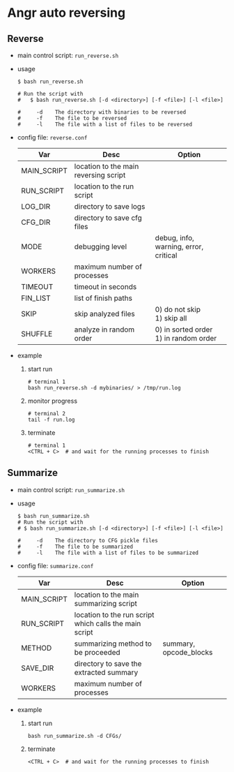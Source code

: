# Angr auto reversing
## Reverse
- main control script: `run_reverse.sh`
- usage
    ```
    $ bash run_reverse.sh

    # Run the script with
    #   $ bash run_reverse.sh [-d <directory>] [-f <file>] [-l <file>]

    #     -d    The directory with binaries to be reversed
    #     -f    The file to be reversed
    #     -l    The file with a list of files to be reversed
    ```

- config file: `reverse.conf`

    | Var         | Desc | Option |
    | ---         | ---  | ---    |
    | MAIN_SCRIPT | location to the main reversing script |                                   |
    | RUN_SCRIPT  | location to the run script            |                                   |
    | LOG_DIR     | directory to save logs                |                                   |
    | CFG_DIR     | directory to save cfg files           |                                   |
    | MODE        | debugging level                | debug, info, warning, error, critical    |
    | WORKERS     | maximum number of processes    |                                          |
    | TIMEOUT     | timeout in seconds             |                                          |
    | FIN_LIST    | list of finish paths           |                                          |
    | SKIP        | skip analyzed files            | 0) do not skip<br>1) skip all            |
    | SHUFFLE     | analyze in random order        | 0) in sorted order<br>1) in random order |

- example
    1. start run
        ```
        # terminal 1
        bash run_reverse.sh -d mybinaries/ > /tmp/run.log
        ```
    2. monitor progress
        ```
        # terminal 2
        tail -f run.log
        ```
    3. terminate
        ```
        # terminal 1
        <CTRL + C>  # and wait for the running processes to finish
        ```

## Summarize
- main control script: `run_summarize.sh`
- usage
    ```
    $ bash run_summarize.sh
    # Run the script with
    # $ bash run_summarize.sh [-d <directory>] [-f <file>] [-l <file>]

    #     -d    The directory to CFG pickle files
    #     -f    The file to be summarized
    #     -l    The file with a list of files to be summarized
    ```

- config file: `summarize.conf`

    | Var         | Desc | Option |
    | ---         | ---  | ---    |
    | MAIN_SCRIPT | location to the main summarizing script                | |
    | RUN_SCRIPT  | location to the run script which calls the main script | |
    | METHOD      | summarizing method to be proceeded                     | summary, opcode_blocks |
    | SAVE_DIR    | directory to save the extracted summary                | |
    | WORKERS     | maximum number of processes                            | |

- example
    1. start run
        ```
        bash run_summarize.sh -d CFGs/
        ```
    2. terminate
        ```
        <CTRL + C>  # and wait for the running processes to finish
        ```